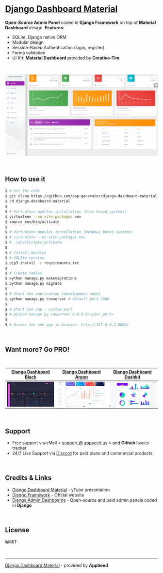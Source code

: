 # [Django Dashboard Material](https://appseed.us/admin-dashboards/django-dashboard-material)

**Open-Source Admin Panel** coded in **Django Framework** on top of **Material Dashboard** design. **Features**:

- SQLite, Django native ORM
- Modular design
- Session-Based Authentication (login, register)
- Forms validation
- UI Kit: **Material Dashboard** provided by **Creative-Tim**

<br />

![Django Dashboard Material - Open-Source Web App.](https://raw.githubusercontent.com/app-generator/static/master/products/django-dashboard-material-screen.png)

<br />

## How to use it

```bash
$ # Get the code
$ git clone https://github.com/app-generator/django-dashboard-material.git
$ cd django-dashboard-material
$
$ # Virtualenv modules installation (Unix based systems)
$ virtualenv --no-site-packages env
$ source env/bin/activate
$
$ # Virtualenv modules installation (Windows based systems)
$ # virtualenv --no-site-packages env
$ # .\env\Scripts\activate
$ 
$ # Install modules
$ # SQLIte version
$ pip3 install -r requirements.txt
$
$ # Create tables
$ python manage.py makemigrations
$ python manage.py migrate
$
$ # Start the application (development mode)
$ python manage.py runserver # default port 8000
$
$ # Start the app - custom port 
$ # python manage.py runserver 0.0.0.0:<your_port>
$
$ # Access the web app in browser: http://127.0.0.1:8000/
```

<br />

## Want more? Go PRO!

<br />

| [Django Dashboard Black](https://appseed.us/admin-dashboards/django-dashboard-black-pro) | [Django Dashboard Argon](https://appseed.us/admin-dashboards/django-dashboard-argon-pro) | [Django Dashboard Dashkit](https://appseed.us/admin-dashboards/django-dashboard-dashkit-pro) |
| --- | --- | --- |
| [![Django Dashboard Black PRO](https://raw.githubusercontent.com/app-generator/static/master/products/django-dashboard-black-pro-screen.png)](https://appseed.us/admin-dashboards/django-dashboard-black-pro)  | [![Django Dashboard Argon PRO](https://raw.githubusercontent.com/app-generator/static/master/products/django-dashboard-argon-pro-screen.png)](https://appseed.us/admin-dashboards/django-dashboard-argon-pro) | [![Django Dashboard Dashkit PRO](https://raw.githubusercontent.com/app-generator/static/master/products/django-dashboard-dashkit-pro-screen.png)](https://appseed.us/admin-dashboards/django-dashboard-dashkit-pro)

<br />

## Support

- Free support via eMail < [support @ appseed.us](https://appseed.us/support) > and **Github** issues tracker
- 24/7 Live Support via [Discord](https://discord.gg/fZC6hup) for paid plans and commercial products.

<br />

## Credits & Links

- [Django Dashboard Material](https://www.youtube.com/watch?v=HwloHQlDPBQ) - yTube presentation
- [Django Framework](https://www.djangoproject.com/) - Offcial website
- [Django Admin Dashboards](https://appseed.us/admin-dashboards/django) - Open-source and paid admin panels coded in **Django**

<br />

## License

@MIT

<br />

---
[Django Dashboard Material](https://appseed.us/admin-dashboards/django-dashboard-material) - provided by **AppSeed**
